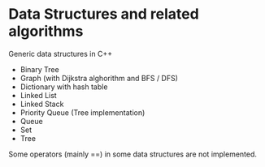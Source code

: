 # Data Structures and related algorithms
Generic data structures in C++

- Binary Tree
- Graph (with Dijkstra alghorithm and BFS / DFS)
- Dictionary with hash table
- Linked List
- Linked Stack
- Priority Queue (Tree implementation)
- Queue
- Set
- Tree

Some operators (mainly ==) in some data structures are not implemented.
